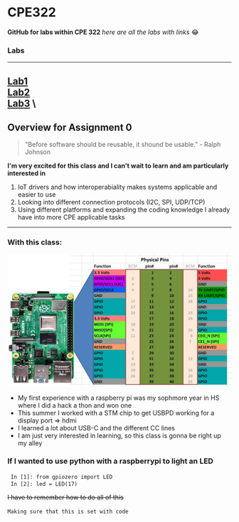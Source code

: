 # CPE322
**GitHub for labs within CPE 322** 
*here are all the labs with links* :joy:

### Labs 
---

[Lab1](./Lab1) \
[Lab2](./Lab2) \
[Lab3](./Lab3/) \
---
## Overview for Assignment 0

> "Before software should be reusable, it shound be usable." 
    - Ralph Johnson

**I'm very excited for this class and I can't wait to learn and am particularly interested in**
1. IoT drivers and how interoperabiality makes systems applicable and easier to use
2. Looking into different connection protocols (I2C, SPI, UDP/TCP)
3. Using different platforms and expanding the coding knowledge I already have into more CPE applicable tasks

---
### With this class: 
![raspberrypi](raspberryPi4.jpg)

- My first experience with a raspberry pi was my sophmore year in HS where I did a hack a thon and won one
- This summer I worked with a STM chip to get USBPD working for a display port => hdmi 
- I learned a lot about USB-C and the different CC lines
- I am just very interested in learning, so this class is gonna be right up my alley

### If I wanted to use python with a raspberrypi to light an LED 

```
 In [1]: from gpiozero import LED
 In [2]: led = LED(17)
```

~~I have to remember how to do all of this~~

`Making sure that this is set with code`

